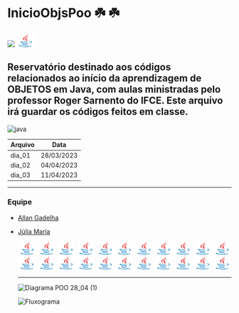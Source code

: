# InicioObjsPoo ☘️ ☘️ 

<img src="https://img.shields.io/badge/IFCE-POO-blue" /> 
<img alt="Java" height="30" width="40" src="https://raw.githubusercontent.com/devicons/devicon/master/icons/java/java-original.svg"> 

Reservatório destinado aos códigos relacionados ao início da aprendizagem de OBJETOS em Java, com aulas ministradas pelo professor Roger Sarnento do IFCE.  Este arquivo irá guardar os códigos feitos em classe.
--------------------------------------------------------------------------------------------------------------------------------------------------------------

![java](https://user-images.githubusercontent.com/125198189/230694672-91890899-c730-452a-97c6-5fb8d8daf0d3.jpg)

| Arquivo | Data | 
| ------------- | -------------- |
| dia_01 | 28/03/2023 |
| dia_02 | 04/04/2023 |
| dia_03 | 11/04/2023 |

--------------------------------------------------------------------------------------------------------------------------------------------------------------


<h3>Equipe</h3> 

<ul> 

<li> 

<a href="https://github.com/Allan-Drip" target="_blank" rel="external">Allan Gadelha</a> 

</li> 

<li> 

<a href="https://github.com/Julia-maria56" target="_blank" rel="external">Júlia María</a> 


<img alt="Java" height="30" width="40" src="https://raw.githubusercontent.com/devicons/devicon/master/icons/java/java-original.svg"> 
<img alt="Java" height="30" width="40" src="https://raw.githubusercontent.com/devicons/devicon/master/icons/java/java-original.svg"> 
<img alt="Java" height="30" width="40" src="https://raw.githubusercontent.com/devicons/devicon/master/icons/java/java-original.svg"> 
<img alt="Java" height="30" width="40" src="https://raw.githubusercontent.com/devicons/devicon/master/icons/java/java-original.svg"> 
<img alt="Java" height="30" width="40" src="https://raw.githubusercontent.com/devicons/devicon/master/icons/java/java-original.svg"> 
<img alt="Java" height="30" width="40" src="https://raw.githubusercontent.com/devicons/devicon/master/icons/java/java-original.svg"> 
<img alt="Java" height="30" width="40" src="https://raw.githubusercontent.com/devicons/devicon/master/icons/java/java-original.svg"> 
<img alt="Java" height="30" width="40" src="https://raw.githubusercontent.com/devicons/devicon/master/icons/java/java-original.svg"> 
<img alt="Java" height="30" width="40" src="https://raw.githubusercontent.com/devicons/devicon/master/icons/java/java-original.svg"> 
<img alt="Java" height="30" width="40" src="https://raw.githubusercontent.com/devicons/devicon/master/icons/java/java-original.svg"> 
<img alt="Java" height="30" width="40" src="https://raw.githubusercontent.com/devicons/devicon/master/icons/java/java-original.svg"> 
<img alt="Java" height="30" width="40" src="https://raw.githubusercontent.com/devicons/devicon/master/icons/java/java-original.svg"> 
<img alt="Java" height="30" width="40" src="https://raw.githubusercontent.com/devicons/devicon/master/icons/java/java-original.svg"> 
<img alt="Java" height="30" width="40" src="https://raw.githubusercontent.com/devicons/devicon/master/icons/java/java-original.svg"> 
<img alt="Java" height="30" width="40" src="https://raw.githubusercontent.com/devicons/devicon/master/icons/java/java-original.svg"> 
<img alt="Java" height="30" width="40" src="https://raw.githubusercontent.com/devicons/devicon/master/icons/java/java-original.svg"> 
<img alt="Java" height="30" width="40" src="https://raw.githubusercontent.com/devicons/devicon/master/icons/java/java-original.svg"> 
<img alt="Java" height="30" width="40" src="https://raw.githubusercontent.com/devicons/devicon/master/icons/java/java-original.svg"> 
<img alt="Java" height="30" width="40" src="https://raw.githubusercontent.com/devicons/devicon/master/icons/java/java-original.svg"> 
<img alt="Java" height="30" width="40" src="https://raw.githubusercontent.com/devicons/devicon/master/icons/java/java-original.svg"> 
<img alt="Java" height="30" width="40" src="https://raw.githubusercontent.com/devicons/devicon/master/icons/java/java-original.svg"> 
<img alt="Java" height="30" width="40" src="https://raw.githubusercontent.com/devicons/devicon/master/icons/java/java-original.svg"> 

--------------------------------------------------------------------------------------------------------------------------------------------------------------




![Diagrama POO 28_04 (1)](https://user-images.githubusercontent.com/125198189/236236590-a6f9a80c-101f-4834-97c0-c41ee287b573.png)





![Fluxograma](https://user-images.githubusercontent.com/125198189/236236656-82fb5f3d-5f70-4f23-bfa2-e685a1695dd2.png)



 
